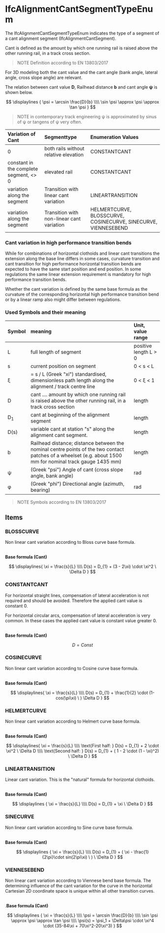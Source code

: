 # IfcAlignmentCantSegmentTypeEnum

The IfcAlignmentCantSegmentTypeEnum indicates the type of a segment of a cant alignment segment (IfcAlignmentCantSegment).

Cant is defined as the amount by which one running rail is raised above the other running rail, in a track cross section.
>NOTE Definition according to EN 13803/2017

For 3D modeling both the cant value and the cant angle (bank angle, lateral angle, cross slope angle) are relevant.

The relation between cant value **D**, Railhead distance **b** and cant angle **&psi;** is shown below.

$$ \displaylines {
\psi = \arcsin \frac{D}{b}  \\\\
\sin \psi \approx \psi \approx  \tan \psi
} $$

>NOTE in contemporary track engineering &psi; is approximated by sinus of &psi; or tangens of &psi; very often.



| Variation of Cant | Segmenttype        | Enumeration Values |
|:----|:------------------|:----------|
| 0 |  both rails without relative elevation        | CONSTANTCANT  |
| constant in the complete segment, <> 0 | elevated rail  | CONSTANTCANT |
| variation along the segment | Transition with linear cant variation | LINEARTRANSITION   |
| variation along the segment | Transition with non-linear cant variation | HELMERTCURVE, BLOSSCURVE, COSINECURVE, SINECURVE, VIENNESEBEND |

### Cant variation in high performance transition bends

While for combinations of horizontal clothoids and linear cant transitions the extension along the base line differs in some cases, curvature transition and cant transition for high performance horizontal transition bends are expected to have the same start position and end position. In some regulations the same linear extension requirement is mandatory for high performance transition bends.

Whether the cant variation is defined by the same base formula as the curvature of the corresponding horizontal high performance transition bend or by a linear ramp also might differ between regulations.




### Used Symbols and their meaning

| Symbol | meaning  | Unit, value range |
|:----|:------------------|:----------|
| L | full length of segment        | positive length  L > 0 |
| s | current position on segment        | 0 < s < L |
| &xi;  |  = s / L  (Greek "xi") standardised, dimensionless path length along the alignment / track centre line        | 0 < &xi; < 1 |
|  D |  cant .... amount by which one running rail is raised above the other running rail, in a track cross section         | length  |
| D<sub>1</sub> | cant at beginning of the alignment segment        | length  |
| D(s) | variable cant at station "s" along the alignment cant segment.  | length |
|  b |  Railhead distance;  distance between the nominal centre points of the two contact patches of a wheelset (e.g. about 1500 mm for nominal track gauge 1435 mm)        | length  |
| &psi; | (Greek "psi") Angle of cant (cross slope angle, bank angle)        | rad |
| &phi; | (Greek "phi") Directional angle (azimuth, bearing)  | rad |

>NOTE Symbols according to EN 13803/2017

## Items

### BLOSSCURVE
Non linear cant variation according to Bloss curve base formula.  <br/><br/>


**Base formula (Cant)**

$$ \displaylines{
\xi = \frac{s}{L} \\\\
D(s) = D_{1} + (3 - 2\xi) \cdot   \xi^2 \  \Delta D
} $$

### CONSTANTCANT
For horizontal straight lines, compensation of lateral acceleration is not required and should be avoided. Therefore the applied cant value is constant 0.

For horizontal circular arcs, compensation of lateral acceleration is very common. In these cases the applied cant value is constant value greater 0.
 <br/><br/>

**Base formula (Cant)**

$$ D=Const $$

### COSINECURVE
Non linear cant variation according to Cosine curve base formula. <br/><br/>

**Base formula (Cant)**

$$ \displaylines{
\xi = \frac{s}{L} \\\\
D(s) = D_{1} + \frac{1}{2} \cdot (1- cos(\pi\xi) \  ) \Delta D
} $$

### HELMERTCURVE
Non linear cant variation according to Helmert curve base formula. <br/><br/>

**Base formula (Cant)**

$$ \displaylines{
\xi = \frac{s}{L} \\\\
\text{First half: } D(s) = D_{1} + 2 \cdot \xi^2 \ \Delta D \\\\
\text{Second half: } D(s) = D_{1} + ( 1 -  2 \cdot (1 - \xi)^2) \  \Delta D
} $$

### LINEARTRANSITION
Linear cant variation. This is the "natural" formula for horizontal clothoids. <br/><br/>

**Base formula (Cant)**

$$ \displaylines {
\xi = \frac{s}{L} \\\\
D(s) = D_{1} + \xi \ \Delta D
} $$

### SINECURVE
Non linear cant variation according to Sine curve base formula. <br/><br/>

**Base formula (Cant)**

$$ \displaylines {
\xi = \frac{s}{L} \\\\
D(s) = D_{1} + ( \xi - \frac{1}{2\pi}\cdot sin(2\pi\xi) \  ) \  \Delta D
} $$

### VIENNESEBEND
Non linear cant variation according to Viennese bend base formula. The determining influence of the cant variation for the curve in the horizontal Cartesian 2D coordinate space is unique within all other transition curves. <br/><br/>

.**Base formula (Cant)**

$$ \displaylines {
\xi = \frac{s}{L} \\\\
\psi = \arcsin \frac{D}{b}  \\\\
\sin \psi \approx \psi \approx  \tan \psi   \\\\
\psi(s) = \psi_1 + \Delta\psi \cdot \xi^4 \cdot (35-84\xi + 70\xi^2-20\xi^3)
} $$
